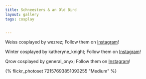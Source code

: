```yaml
---
title: Schneesters & an Old Bird
layout: gallery
tags: cosplay


---
```


Weiss cosplayed by wezrez; Follow them on [Instagram](https://www.instagram.com/wezrez)!

Winter cosplayed by katheryne_knight; Follow them on [Instagram](https://www.instagram.com/katheryne_knight)!

Qrow cosplayed by general_onyx; Follow them on [Instagram](https://www.instagram.com/general_onyx)!

{% flickr_photoset 72157693851093255 "Medium" %}